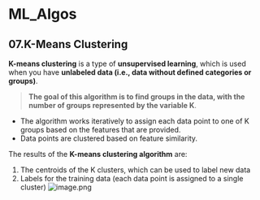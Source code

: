 # ML_Algos

## 07.K-Means Clustering
 
 __K-means clustering__ is a type of __unsupervised learning__, which is used when you have __unlabeled data (i.e., data without defined categories or groups)__. 
> __The goal of this algorithm is to find groups in the data, with the number of groups represented by the variable K__. <br>

- The algorithm works iteratively to assign each data point to one of K groups based on the features that are provided. <br>
- Data points are clustered based on feature similarity.<br>

The results of the __K-means clustering algorithm__ are:
1. The centroids of the K clusters, which can be used to label new data
2. Labels for the training data (each data point is assigned to a single cluster)
![image.png](https://cdn-images-1.medium.com/max/716/1*WkU1q0Cuha2QKU5JnkcZBw.gif)

